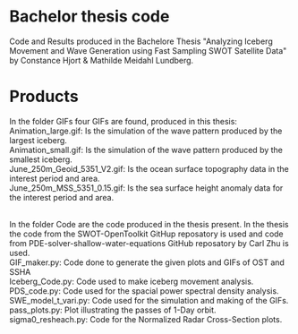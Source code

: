 # Bachelor thesis code
Code and Results produced in the Bachelore Thesis "Analyzing Iceberg Movement and Wave Generation using Fast Sampling SWOT Satellite Data" by Constance Hjort & Mathilde Meidahl Lundberg. 

# Products
In the folder GIFs four GIFs are found, produced in this thesis: <br>
Animation_large.gif: Is the simulation of the wave pattern produced by the largest iceberg. <br>
Animation_small.gif: Is the simulation of the wave pattern produced by the smallest iceberg.<br>
June_250m_Geoid_5351_V2.gif: Is the ocean surface topography data in the interest period and area. <br>
June_250m_MSS_5351_0.15.gif: Is the sea surface height anomaly data for the interest period and area.<br><br>

In the folder Code are the code produced in the thesis present. In the thesis the code from the SWOT-OpenToolkit GitHup reposatory is used and code from PDE-solver-shallow-water-equations GitHub reposatory by Carl Zhu is used.  <br>
GIF_maker.py: Code done to generate the given plots and GIFs of OST and SSHA  <br>
Iceberg_Code.py: Code used to make iceberg movement analysis.  <br> 
PDS_code.py: Code used for the spacial power spectral density analysis.  <br>
SWE_model_t_vari.py: Code used for the simulation and making of the GIFs.  <br>
pass_plots.py: Plot illustrating the passes of 1-Day orbit.  <br>
sigma0_resheach.py: Code for the Normalized Radar Cross-Section plots.  <br>



